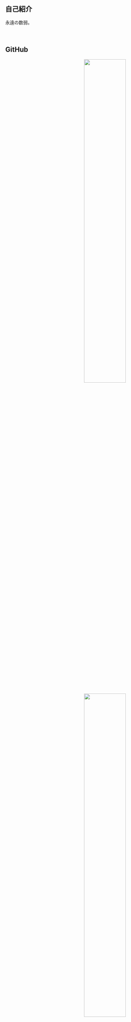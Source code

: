 ## 自己紹介
永遠の数弱。<br>
<br>
<br>

## GitHub
<a href="stat">
  <img src="https://github-readme-stats.vercel.app/api?username=rark7040&show_icons=true&theme=react&count_private=true&include_all_commits=true" width=51% align="right" />
  <img src="https://github-readme-stats.vercel.app/api/top-langs/?username=rark7040&layout=compact&theme=react" width=51% align="right"/>
</a>

<table align="left">
  <tr>
    <td> <strong> やってること </strong>
  <tr>
    <td> <table>
    <tr><td> PocketMine-MP
    <tr><td> Unity
    <tr><td> ConsoleApp
    <tr><td> Mico Car
    </table>
</table>


<a href="graph">
  <img src="https://activity-graph.herokuapp.com/graph?username=rark7040&theme=react-dark" width=100%/>
</a>
